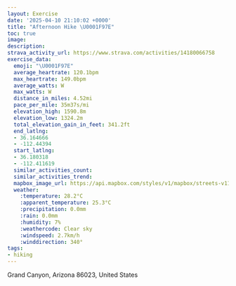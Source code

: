 ```yaml
---
layout: Exercise
date: '2025-04-10 21:10:02 +0000'
title: "Afternoon Hike \U0001F97E"
toc: true
image:
description:
strava_activity_url: https://www.strava.com/activities/14180066758
exercise_data:
  emoji: "\U0001F97E"
  average_heartrate: 120.1bpm
  max_heartrate: 149.0bpm
  average_watts: W
  max_watts: W
  distance_in_miles: 4.52mi
  pace_per_mile: 35m37s/mi
  elevation_high: 1590.8m
  elevation_low: 1324.2m
  total_elevation_gain_in_feet: 341.2ft
  end_latlng:
  - 36.164666
  - -112.44394
  start_latlng:
  - 36.180318
  - -112.411619
  similar_activities_count:
  similar_activities_trend:
  mapbox_image_url: https://api.mapbox.com/styles/v1/mapbox/streets-v11/static/path-5+787af2-1.0(gjy%7BEztbmTDRLT%60%40MT%3FTMf%40g%40n%40Or%40FHQFAN_%40VQ%60%40EJFVGJCROXERWTb%40D%40%3FFJTd%40CVPHPAbAJV%7C%40YHBPCARE%40%3F%5E%5CNHPARQV%3FHRZRL%3FHNNFJAJB%40Wd%40I%5CUREVDTC%5Cc%40%7C%40EJAt%40U%5CALJVh%40j%40PHPn%40H%40RV%5Cv%40FDFTXFPJDPNTCANHBAHPHb%40CFJLFn%40YTO%5E%3FPT%5EA%60%40Lj%40TP%40HJFBZGB%3FHEH_%40To%40FOJKRu%40T%5D%3FMFc%40d%40Op%40%5D%5E%5DRa%40j%40GP%40t%40Vz%40%40XCADBD%5CLZBAACDDETNf%40%40XHLDVCLEtAIr%40%5DhBKRAZ%40%5Cb%40%60ALn%40%5Cb%40J%5E%60%40BHDP%60%40j%40b%40DHZJlAD%5EPTGXLb%40MLQb%40MJW%3FQDGVUJWJGLQ%60%40%5DLENJP%3F%40VRHQ~%40D%60%40d%40XDNJ%40DDJf%40Pl%40UhAAb%40G%5CNl%40%40ZN%5C%40ZFPDr%40P%5EJj%40T%5CVRjATh%40%5EdADv%40IXFb%40VlA%3F%7C%40Rd%40CHCDIb%40QR%3FHGLH%40NBEfACf%40o%40VOAMNOP%40HJLBj%40MBG%3F_%40JKr%40F%3F_BHMAQD%3F%3FIPI%3FGDDFIPTLFJXVQLB%3FBAHEE%40JQTEPIl%40CC%3F%5C%40AC%40AP_%40%60%40GROV%3FPD%40%3FF%3FGDC%40IDIDAV%3FDPJGPRIISFDDELHJZBJJN%40ZMb%40BFZJN%60%40%5CnAZZTRBAGRZDTJH%40NVF%5CEz%40%5Ez%40w%40d%40iB%5Eq%40B%3FNF%5E%40FFn%40ANL%40JRRNOPPHV%40HHDBLPRXJfAT%5EM%3FDJ%40Je%40Qg%40BO%3F%5BDAHW%40i%40FEN%40JKL%40PIT%3FAJD%3FABPA%3FH%40CMDb%40ONBFSECPKHBJINY%5CYJBB%5EJL%3FHFe%40EWCx%40BDIVAb%40G%40%40BMHM%40Wv%40MDSVKZBAKz%40%40%5CCBF%60%40F%40ELFr%40ET%40NCDBAFPOLBDAGU%40QVHBC%40OCSFCIEBBIGBEUC%40%40GGC%3FLMXHOGNH%5BKXMJER%5BVAPIFAL%3FVW%60%40KBEIKBi%40f%40IM%3FIK%40ORE%3FKT%5DRBp%40Cf%40OXUDEF%40LPL%3FXFABHIEENHQDF%3FNFFOa%40CNWL%40LEFHZACDCIW%60%40CBD%3FLOLIVFb%40NNAhADAI%5CBRQj%40SBGH%40DEDGXSP%3FBUFOP%3FLMNE%60%40SLKLAZKb%40%3FDLEEj%40Hj%40CABCEFD%3FAE%40%5ENj%40XZHX%3FVEN%40PCZFRDDLB%3FXr%40%7CARLFNBHANHADLBGFTEV%5BXGXA%5CHH%40RCt%40IZFt%40NTFTKj%40BX%5CdA%40h%40Jb%40Ox%40),pin-s-s+e5b22e(-112.4131,36.17972),pin-s-f+89ae00(-112.4418700000001,36.163950000000014)/auto/800x800?access_token=pk.eyJ1Ijoiam9zaGJlY2ttYW4iLCJhIjoiY205eWR2aDd1MWZ6djJrbXc4a3M0bWZleiJ9.XiG9OWkNcZk2QzjJbxLB4A
  weather:
    :temperature: 28.2°C
    :apparent_temperature: 25.3°C
    :precipitation: 0.0mm
    :rain: 0.0mm
    :humidity: 7%
    :weathercode: Clear sky
    :windspeed: 2.7km/h
    :winddirection: 340°
tags:
- hiking
---
```

Grand Canyon, Arizona 86023, United States
